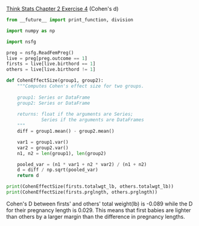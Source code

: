 [Think Stats Chapter 2 Exercise 4](http://greenteapress.com/thinkstats2/html/thinkstats2003.html#toc24) (Cohen's d)

```python
from __future__ import print_function, division

import numpy as np

import nsfg

preg = nsfg.ReadFemPreg()
live = preg[preg.outcome == 1]
firsts = live[live.birthord == 1]
others = live[live.birthord != 1]

def CohenEffectSize(group1, group2):
    """Computes Cohen's effect size for two groups.
    
    group1: Series or DataFrame
    group2: Series or DataFrame
    
    returns: float if the arguments are Series;
             Series if the arguments are DataFrames
    """
    diff = group1.mean() - group2.mean()

    var1 = group1.var()
    var2 = group2.var()
    n1, n2 = len(group1), len(group2)

    pooled_var = (n1 * var1 + n2 * var2) / (n1 + n2)
    d = diff / np.sqrt(pooled_var)
    return d

print(CohenEffectSize(firsts.totalwgt_lb, others.totalwgt_lb))
print(CohenEffectSize(firsts.prglngth, others.prglngth))
```

Cohen's D between firsts' and others' total weight(lb) is -0.089 while the D for their pregnancy length is 0.029.  This means that first babies are lighter than others by a larger margin than the difference in pregnancy lengths.

